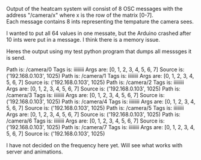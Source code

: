 Output of the heatcam system will consist of 8 OSC messages with the address "/camera/x" where x is the row of the matrix [0-7].  
Each message contains 8 ints representing the tempature the camera sees.

I wanted to put all 64 values in one messate, but the Arduino crashed after 10 ints were put in a message.  I think there is a memory issue.

Heres the output using my test python program that dumps all messsges it is send.

Path is:  /camera/0  Tags is:  iiiiiiii  Args are:  [0, 1, 2, 3, 4, 5, 6, 7]  Source is:  ('192.168.0.103', 1025)
Path is:  /camera/1  Tags is:  iiiiiiii  Args are:  [0, 1, 2, 3, 4, 5, 6, 7]  Source is:  ('192.168.0.103', 1025)
Path is:  /camera/2  Tags is:  iiiiiiii  Args are:  [0, 1, 2, 3, 4, 5, 6, 7]  Source is:  ('192.168.0.103', 1025)
Path is:  /camera/3  Tags is:  iiiiiiii  Args are:  [0, 1, 2, 3, 4, 5, 6, 7]  Source is:  ('192.168.0.103', 1025)
Path is:  /camera/4  Tags is:  iiiiiiii  Args are:  [0, 1, 2, 3, 4, 5, 6, 7]  Source is:  ('192.168.0.103', 1025)
Path is:  /camera/5  Tags is:  iiiiiiii  Args are:  [0, 1, 2, 3, 4, 5, 6, 7]  Source is:  ('192.168.0.103', 1025)
Path is:  /camera/6  Tags is:  iiiiiiii  Args are:  [0, 1, 2, 3, 4, 5, 6, 7]  Source is:  ('192.168.0.103', 1025)
Path is:  /camera/7  Tags is:  iiiiiiii  Args are:  [0, 1, 2, 3, 4, 5, 6, 7]  Source is:  ('192.168.0.103', 1025)

I have not decided on the frequency here yet.  Will see what works with server and animations.
